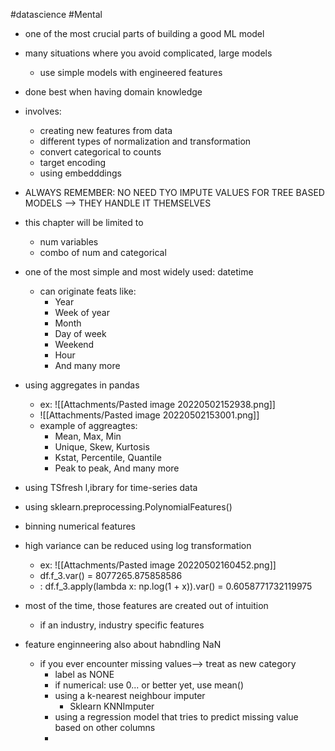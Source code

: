 #datascience #Mental 
 
 - one of the most crucial parts of building a good ML model
 - many situations where you avoid complicated, large models
	 - use simple models with engineered features
 - done best when having domain knowledge
- involves:
	- creating new features from data
	- different types of normalization and transformation
	- convert categorical to counts
	- target encoding
	- using embedddings

- ALWAYS REMEMBER: NO NEED TYO IMPUTE VALUES FOR TREE BASED MODELS --> THEY HANDLE IT THEMSELVES

- this chapter will be limited to
	- num variables
	- combo of num and categorical

- one of the most simple and most widely used: datetime
	- can originate feats like:
		- Year 
		- Week of year 
		- Month 
		- Day of week 
		- Weekend 
		- Hour 
		- And many more

- using aggregates in pandas
	- ex: ![[Attachments/Pasted image 20220502152938.png]]
	- ![[Attachments/Pasted image 20220502153001.png]]
	- example of aggreagtes:
		- Mean, Max, Min
		- Unique, Skew, Kurtosis
		- Kstat, Percentile, Quantile
		- Peak to peak, And many more

- using TSfresh l,ibrary for time-series data
- using sklearn.preprocessing.PolynomialFeatures()

- binning numerical features

- high variance can be reduced using log transformation
	- ex: ![[Attachments/Pasted image 20220502160452.png]]
	- df.f_3.var() = 8077265.875858586
	- : df.f_3.apply(lambda x: np.log(1 + x)).var() = 0.6058771732119975

- most of the time, those features are created out of intuition
	- if an industry, industry specific features

- feature enginneering also about habndling NaN
	- if you ever encounter missing values--> treat as new category
		- label as NONE
		- if numerical: use 0... or better yet, use mean()
		- using a k-nearest neighbour imputer
			- Sklearn KNNImputer
		- using a regression model that tries to predict missing value based on other columns
		- 

